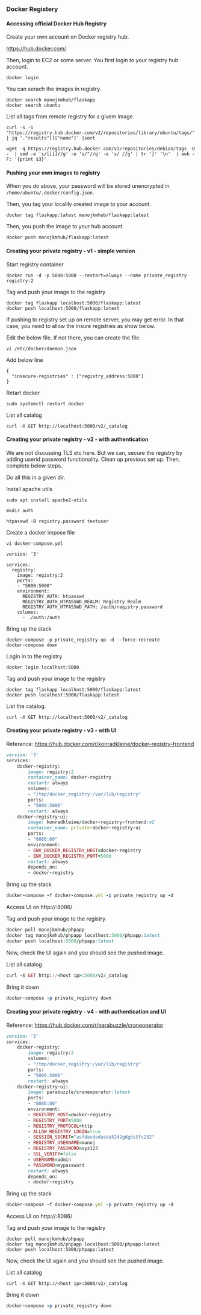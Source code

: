 ### Docker Registery

#### Accessing official Docker Hub Registry
Create your own account on Docker registry hub.

https://hub.docker.com/

Then, login to EC2 or some server. You first login to your registry hub account.
```
docker login
```

You can serach the images in registry.
```
docker search manojkmhub/flaskapp
docker search ubuntu
```

List all tags from remote registry for a givem image.
```
curl -s -S "https://registry.hub.docker.com/v2/repositories/library/ubuntu/tags/" | jq '."results"[]["name"]' |sort

wget -q https://registry.hub.docker.com/v1/repositories/debian/tags -O -  | sed -e 's/[][]//g' -e 's/"//g' -e 's/ //g' | tr '}' '\n'  | awk -F: '{print $3}'
```

#### Pushing your own images to registry

When you do above, your password will be stored unencrypted in `/home/ubuntu/.docker/config.json`.

Then, you tag your locallly created image to your account.
```
docker tag flaskapp:latest manojkmhub/flaskapp:latest
```

Then, you push the image to your hub account.
```
docker push manojkmhub/flaskapp:latest
```

#### Creating your private registry - v1 - simple version

Start registry container
```
docker run -d -p 5000:5000 --restart=always --name private_registry registry:2
```

Tag and push your image to the registry
```
docker tag flaskapp localhost:5000/flaskapp:latest
docker push localhost:5000/flaskapp:latest
```

If pushing to registry set up on remote server, you may get error. In that case, you need to allow the insure registries as show below.

Edit the below file. If not there, you can create the file.
```
vi /etc/docker/daemon.json
```

Add below line
```
{
  "insecure-registries" : ["registry_address:5000"]
}
```

Retart docker

```
sudo systemctl restart docker
```

List all catalog
```
curl -X GET http://localhost:5000/v2/_catalog
```

#### Creating your private registry - v2 - with authentication

We are not discussing TLS etc here. But we can, secure the registry by adding userid password functionality.
Clean up previous set up. Then, complete below steps.

Do all this in a given dir.

Install apache utils
```
sudo apt install apache2-utils

mkdir auth

htpasswd -B registry.password testuser
```

Create a docker impose file
```
vi docker-compose.yml
```

```
version: '3'

services:
  registry:
    image: registry:2
    ports:
    - "5000:5000"
    environment:
      REGISTRY_AUTH: htpasswd
      REGISTRY_AUTH_HTPASSWD_REALM: Registry Realm
      REGISTRY_AUTH_HTPASSWD_PATH: /auth/registry.password
    volumes:
      - ./auth:/auth
```

Bring up the stack
```
docker-compose -p private_registry up -d --force-recreate
docker-compose down
```

Login in to the registry
```
docker login localhost:5000
```

Tag and push your image to the registry
```
docker tag flaskapp localhost:5000/flaskapp:latest
docker push localhost:5000/flaskapp:latest
```

List the catalog.
```
curl -X GET http://localhost:5000/v2/_catalog
```

#### Creating your private registry - v3 - with UI

Reference: https://hub.docker.com/r/konradkleine/docker-registry-frontend

```ruby
version: '3'
services:
    docker-registry:
        image: registry:2
        container_name: docker-registry
        restart: always
        volumes:
        - "/tmp/docker_registry:/var/lib/registry"
        ports:
        - "5000:5000"
        restart: always
    docker-registry-ui:
        image: konradkleine/docker-registry-frontend:v2
        container_name: private-docker-registry-ui
        ports:
        - "8086:80"
        environment:
        - ENV_DOCKER_REGISTRY_HOST=docker-registry
        - ENV_DOCKER_REGISTRY_PORT=5000
        restart: always
        depends_on:
        - docker-registry
```

Bring up the stack
```ruby
docker-compose -f docker-compose.yml -p private_registry up -d
```

Access UI on http://<host ip>:8086/

Tag and push your image to the registry
```ruby
docker pull manojkmhub/phpapp
docker tag manojkmhub/phpapp localhost:5000/phpapp:latest
docker push localhost:5000/phpapp:latest
```

Now, check the UI again and you should see the pushed image.

List all catalog
```ruby
curl -X GET http://<host ip>:5000/v2/_catalog
```

Bring it down
```ruby
docker-compose -p private_registry down
```


#### Creating your private registry - v4 - with authentication and UI

Reference: https://hub.docker.com/r/parabuzzle/craneoperator

```ruby
version: '3'
services:
    docker-registry:
        image: registry:2
        volumes:
        - "/tmp/docker_registry:/var/lib/registry"
        ports:
        - "5000:5000"
        restart: always
    docker-registry-ui:
        image: parabuzzle/craneoperator:latest
        ports:
        - "8086:80"
        environment:
        - REGISTRY_HOST=docker-registry
        - REGISTRY_PORT=5000
        - REGISTRY_PROTOCOL=http
        - ALLOW_REGISTRY_LOGIN=true
        - SESSION_SECRET="asfdasdadasda5242gdgdsSfs232"
        - REGISTRY_USERNAME=manoj
        - REGISTRY_PASSWORD=xyz123
        - SSL_VERIFY=false
        - USERNAME=admin
        - PASSWORD=mypassword
        restart: always
        depends_on:
        - docker-registry
```

Bring up the stack
```ruby
docker-compose -f docker-compose.yml -p private_registry up -d
```

Access UI on http://<host ip>:8086/

Tag and push your image to the registry
```
docker pull manojkmhub/phpapp
docker tag manojkmhub/phpapp localhost:5000/phpapp:latest
docker push localhost:5000/phpapp:latest
```

Now, check the UI again and you should see the pushed image.

List all catalog
```
curl -X GET http://<host ip>:5000/v2/_catalog
```

Bring it down
```ruby
docker-compose -p private_registry down
```
